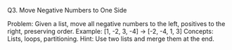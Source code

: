 Q3. Move Negative Numbers to One Side

Problem:
Given a list, move all negative numbers to the left, positives to the right, preserving order.
Example: [1, -2, 3, -4] → [-2, -4, 1, 3]
Concepts: Lists, loops, partitioning.
Hint: Use two lists and merge them at the end.